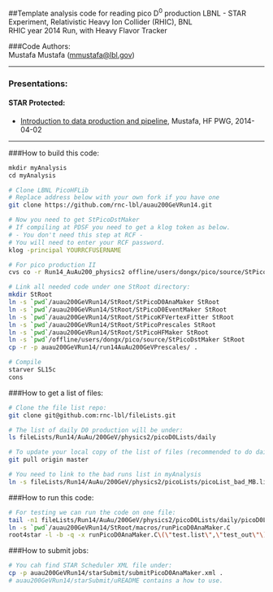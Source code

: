 ##Template analysis code for reading pico D<sup>0</sup> production
LBNL - STAR Experiment, Relativistic Heavy Ion Collider (RHIC), BNL  
RHIC year 2014 Run, with Heavy Flavor Tracker
  
###Code Authors:  
	Mustafa Mustafa (mmustafa@lbl.gov)  

- - -
### Presentations:  
#### STAR Protected:  
- [Introduction to data production and pipeline](http://www.star.bnl.gov/protected/heavy/mstftsm/run14/talks/2015-04-02.pdf), Mustafa, HF PWG, 2014-04-02  

- - -
###How to build this code:  
```bash
mkdir myAnalysis
cd myAnalysis

# Clone LBNL PicoHFLib
# Replace address below with your own fork if you have one
git clone https://github.com/rnc-lbl/auau200GeVRun14.git

# Now you need to get StPicoDstMaker
# If compiling at PDSF you need to get a klog token as below.
# - You don't need this step at RCF - 
# You will need to enter your RCF password.
klog -principal YOURRCFUSERNAME

# For pico production II
cvs co -r Run14_AuAu200_physics2 offline/users/dongx/pico/source/StPicoDstMaker

# Link all needed code under one StRoot directory:
mkdir StRoot
ln -s `pwd`/auau200GeVRun14/StRoot/StPicoD0AnaMaker StRoot
ln -s `pwd`/auau200GeVRun14/StRoot/StPicoD0EventMaker StRoot
ln -s `pwd`/auau200GeVRun14/StRoot/StPicoKFVertexFitter StRoot
ln -s `pwd`/auau200GeVRun14/StRoot/StPicoPrescales StRoot
ln -s `pwd`/auau200GeVRun14/StRoot/StPicoHFMaker StRoot
ln -s `pwd`/offline/users/dongx/pico/source/StPicoDstMaker StRoot
cp -r -p auau200GeVRun14/run14AuAu200GeVPrescales/ .

# Compile
starver SL15c
cons
```

###How to get a list of files:  
```bash
# Clone the file list repo:
git clone git@github.com:rnc-lbl/fileLists.git

# The list of daily D0 production will be under:
ls fileLists/Run14/AuAu/200GeV/physics2/picoD0Lists/daily

# To update your local copy of the list of files (recommended to do daily):
git pull origin master

# You need to link to the bad runs list in myAnalysis
ln -s fileLists/Run14/AuAu/200GeV/physics2/picoLists/picoList_bad_MB.list
```

###How to run this code:  
```bash
# For testing we can run the code on one file:
tail -n1 fileLists/Run14/AuAu/200GeV/physics2/picoD0Lists/daily/picoD0List_2015-05-21.list > test.list
ln -s `pwd`/auau200GeVRun14/StRoot/macros/runPicoD0AnaMaker.C
root4star -l -b -q -x runPicoD0AnaMaker.C\(\"test.list\",\"test_out\"\)
```

###How to submit jobs:
```bash
# You cah find STAR Scheduler XML file under:
cp -p auau200GeVRun14/starSubmit/submitPicoD0AnaMaker.xml .
# auau200GeVRun14/starSubmit/uREADME contains a how to use.
```
